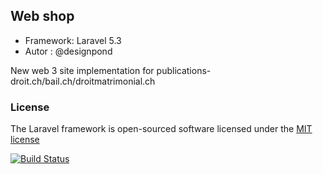 ## Web shop

 * Framework: Laravel 5.3
 * Autor : @designpond

New web 3 site implementation for publications-droit.ch/bail.ch/droitmatrimonial.ch

### License

The Laravel framework is open-sourced software licensed under the [MIT license](http://opensource.org/licenses/MIT)

[![Build Status](https://travis-ci.org/droitformation/webshop.svg?branch=master)](https://travis-ci.org/droitformation/webshop)
